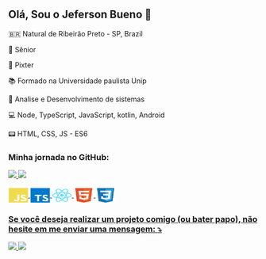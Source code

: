 ## Olá, Sou o Jeferson Bueno 👋

🇧🇷 Natural de Ribeirão Preto - SP, Brazil

:rocket: Sênior

:office: Pixter

:books: Formado na Universidade paulista Unip

:notebook: Analise e Desenvolvimento de sistemas

:computer: Node, TypeScript, JavaScript, kotlin, Android

:pager: HTML, CSS, JS - ES6

### Minha jornada no GitHub:

 <div>
  <a href="https://github.com/Jefferson-Bueno-Da-Silva">
  <img height="180em" src="https://github-readme-stats.vercel.app/api?username=Jefferson-Bueno-Da-Silva&show_icons=true&theme=dracula&include_all_commits=true"/>
  <img height="180em" src="https://github-readme-stats.vercel.app/api/top-langs/?username=Jefferson-Bueno-Da-Silva&layout=compact&langs_count=8&theme=dracula"/>
<div>

<div style="display: inline_block"><br>
  <img align="center" alt="Rafa-Js" height="30" width="40" src="https://raw.githubusercontent.com/devicons/devicon/master/icons/javascript/javascript-plain.svg">
  <img align="center" alt="Rafa-Ts" height="30" width="40" src="https://raw.githubusercontent.com/devicons/devicon/master/icons/typescript/typescript-plain.svg">
  <img align="center" alt="Rafa-React" height="30" width="40" src="https://raw.githubusercontent.com/devicons/devicon/master/icons/react/react-original.svg">
  <img align="center" alt="Rafa-HTML" height="30" width="40" src="https://raw.githubusercontent.com/devicons/devicon/master/icons/html5/html5-original.svg">
  <img align="center" alt="Rafa-CSS" height="30" width="40" src="https://raw.githubusercontent.com/devicons/devicon/master/icons/css3/css3-original.svg">
</div>
  
  ### Se você deseja realizar um projeto comigo (ou bater papo), não hesite em me enviar uma mensagem: :arrow_heading_down:
  
<div>
  <a href = "mailto: jeffersonbuenoprofissional@gmail.com">
    <img src="https://img.shields.io/badge/-Gmail-%23EA4335?style=for-the-badge&logo=gmail&logoColor=white" target="_blank">
  </a>
  
  <a href="https://www.linkedin.com/in/jefferson-bueno-cintra/" target="_blank">
  	<img src="https://img.shields.io/badge/-LinkedIn-%230077B5?style=for-the-badge&logo=linkedin&logoColor=white" target="_blank">
	</a>
  
</div>

